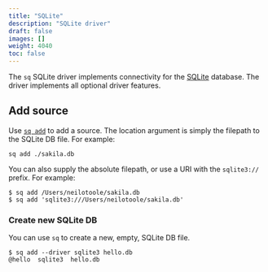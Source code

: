 ```yaml
---
title: "SQLite"
description: "SQLite driver"
draft: false
images: []
weight: 4040
toc: false
---
```

The `sq` SQLite driver implements connectivity for
the [SQLite](https://www.sqlite.org) database.
The driver implements all optional driver features.

## Add source

Use [`sq add`](/docs/cmd/add) to add a source. The location argument is simply the
filepath to the SQLite DB file. For example:

```shell
sq add ./sakila.db
```

You can also supply the absolute filepath, or use a URI with the `sqlite3://` prefix.
For example:

```shell
$ sq add /Users/neilotoole/sakila.db
$ sq add 'sqlite3:///Users/neilotoole/sakila.db'
```

### Create new SQLite DB

You can use `sq` to create a new, empty, SQLite DB file.

```shell
$ sq add --driver sqlite3 hello.db
@hello  sqlite3  hello.db
```
